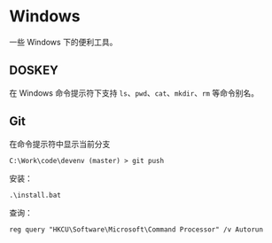 # Windows

一些 Windows 下的便利工具。

## DOSKEY

在 Windows 命令提示符下支持 `ls`、`pwd`、`cat`、`mkdir`、`rm` 等命令别名。

## Git

在命令提示符中显示当前分支

```console
C:\Work\code\devenv (master) > git push
```

安装：

```console
.\install.bat
```

查询：

```console
reg query "HKCU\Software\Microsoft\Command Processor" /v Autorun
```
